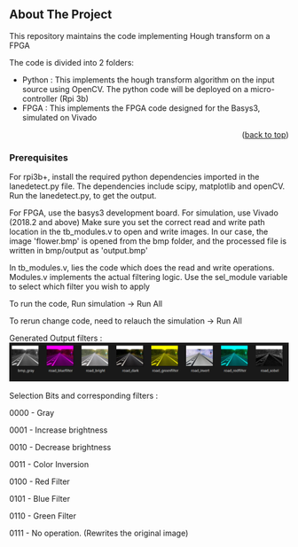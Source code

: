 

<!-- ABOUT THE PROJECT -->
## About The Project


This repository maintains the code implementing Hough transform on a FPGA


The code is divided into 2 folders:
* Python : This implements the hough transform algorithm on the input source using OpenCV. The python code will be deployed on a micro-controller (Rpi 3b)
* FPGA : This implements the FPGA code designed for the Basys3, simulated on Vivado 


<p align="right">(<a href="#readme-top">back to top</a>)</p>

### Prerequisites

For rpi3b+, install the required python dependencies imported in the lanedetect.py file. The dependencies include scipy, matplotlib and openCV.
Run the lanedetect.py, to get the output.

For FPGA, use the basys3 development board. For simulation, use Vivado (2018.2 and above)
Make sure you set the correct read and write path location in the tb_modules.v to open and write images.
In our case, the image 'flower.bmp' is opened from the bmp folder, and the processed file is written in bmp/output as 'output.bmp'


In tb_modules.v, lies the code which does the read and write operations.
Modules.v implements the actual filtering logic.
Use the sel_module variable to select which filter you wish to apply

To run the code, Run simulation -> Run All

To rerun change code, need to relauch the simulation -> Run All 


Generated Output filters :
![alt text](https://github.com/lenixlobo/HoughTransformFPGA/blob/main/FPGA/FiltersComputedOnFPGA.png?raw=true)





Selection Bits and corresponding filters : 

0000 - Gray

0001 - Increase brightness

0010 - Decrease brightness

0011 - Color Inversion

0100 - Red Filter

0101 - Blue Filter

0110 - Green Filter

0111 - No operation. (Rewrites the original image)
